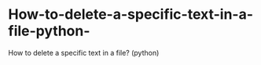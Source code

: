 # How-to-delete-a-specific-text-in-a-file-python-

How to delete a specific text in a file? (python)

